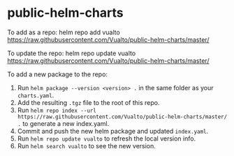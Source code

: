 # public-helm-charts

To add as a repo:
helm repo add vualto https://raw.githubusercontent.com/Vualto/public-helm-charts/master/

To update the repo:
helm repo update vualto https://raw.githubusercontent.com/Vualto/public-helm-charts/master/

To add a new package to the repo:
1) Run `helm package --version <version> .` in the same folder as your `charts.yaml`.
2) Add the resulting `.tgz` file to the root of this repo.
3) Run `helm repo index --url https://raw.githubusercontent.com/Vualto/public-helm-charts/master/ .` to generate a new index.yaml.
4) Commit and push the new helm package and updated `index.yaml`.
5) Run `helm repo update vualto` to refresh the local version info.
6) Run `helm search vualto` to see the new version.
